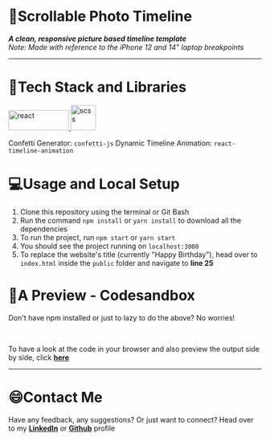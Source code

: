 # 💫Scrollable Photo Timeline

**_A clean, responsive picture based timeline template_**
<br />
_Note: Made with reference to the iPhone 12 and 14" laptop breakpoints_

<hr />

# 📱Tech Stack and Libraries

<p  align="left"> <a  href="https://www.w3schools.com/REACT/react_intro.asp"  target="_blank"> <img  src="https://logos-download.com/wp-content/uploads/2016/09/React_logo_wordmark.png"  alt="react"  width="120"  height="40"/> </a> <a  href="https://www.w3schools.com/REACT/react_intro.asp"  target="_blank"> <img  src="https://i.postimg.cc/wMVTqcmX/css.png"  alt="scss" width="50px"/> </a> </p>

Confetti Generator: `confetti-js`
Dynamic Timeline Animation: `react-timeline-animation`

# 💻Usage and Local Setup

1. Clone this repository using the terminal or Git Bash
2. Run the command `npm install` or `yarn install` to download all the dependencies
3. To run the project, run `npm start` or `yarn start`
4. You should see the project running on `localhost:3000`
5. To replace the website's title (currently "Happy Birthday"), head over to `index.html` inside the `public` folder and navigate to **line 25**

# 👀A Preview - Codesandbox

Don't have npm installed or just to lazy to do the above? No worries!

<br />

To have a look at the code in your browser and also preview the output side by side, click **[here](https://jm8n5.csb.app/)**

<hr />

# 😄Contact Me

Have any feedback, any suggestions? Or just want to connect?
Head over to my **[LinkedIn](https://www.linkedin.com/in/prabhav-pandey/)** or **[Github](https://github.com/PrabhavPandey)** profile
